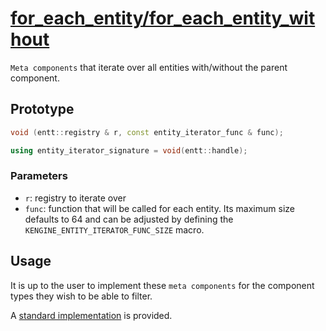# [for_each_entity/for_each_entity_without](for_each_entity.hpp)

`Meta components` that iterate over all entities with/without the parent component.

## Prototype

```cpp
void (entt::registry & r, const entity_iterator_func & func);

using entity_iterator_signature = void(entt::handle);
```

### Parameters

* `r`: registry to iterate over
* `func`: function that will be called for each entity. Its maximum size defaults to 64 and can be adjusted by defining the `KENGINE_ENTITY_ITERATOR_FUNC_SIZE` macro.

## Usage

It is up to the user to implement these `meta components` for the component types they wish to be able to filter.

A [standard implementation](../helpers/impl/for_each_entity.md) is provided.